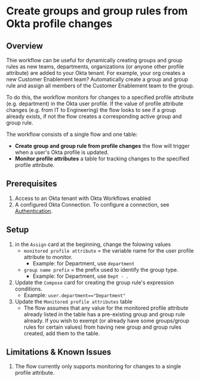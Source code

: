 # Create groups and group rules from Okta profile changes

## Overview
Thie workflow can be useful for dynamically creating groups and group rules as new teams, departments, organizations (or anyone other profile attribute) are added to your Okta tenant. For example, your org creates a new Customer Enablement team? Automatically create a group and group rule and assign all members of the Customer Enablement team to the group.

To do this, the workflow monitors for changes to a specified profile attribute (e.g. department) in the Okta user profile. If the value of profile attribute changes (e.g. from IT to Engineering) the flow looks to see if a group already exists, if not the flow creates a corresponding active group and group rule.

The workflow consists of a single flow and one table:
- **Create group and group rule from profile changes** the flow will trigger when a user's Okta profile is updated.
- **Monitor profile attributes** a table for tracking changes to the specified profile attribute.

## Prerequisites
1. Access to an Okta tenant with Okta Workflows enabled
2. A configured Okta Connection. To configure a connection, see [Authentication](https://help.okta.com/wf/en-us/Content/Topics/Workflows/connector-reference/okta/overviews/authorization.htm).

## Setup
1. in the `Assign` card at the beginning, change the folowing values
    * `monitored profile attribute` = the variable name for the user profile attribute to monitor.
        * Example: for Department, use `department`
    * `group name prefix` = the prefix used to identify the group type.
        * Example: for Department, use `Dept - `. 
2. Update the `Compose` card for creating the group rule's expression conditions.
    * Example: `user.department=="Department"`
3. Update the `Monitored profile attributes` table
    * The flow assumes that any value for the monitored profile attribute already listed in the table has a pre-existing group and group rule already. If you wish to exempt (or already have some groups/group rules for certain values) from having new group and group rules created, add them to the table.

## Limitations & Known Issues
1. The flow currently only supports monitoring for changes to a single profile attribute.
